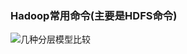 ### Hadoop常用命令(主要是HDFS命令)  

![几种分层模型比较](https://github.com/Jingle-seven/demos/bHadoop常用命令(主要是HDFS命令)lob/master/support/article/img/20180303160057.png)   